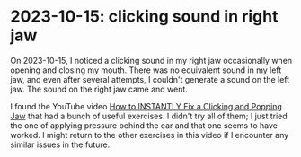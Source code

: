 # 2023-10-15: clicking sound in right jaw

On 2023-10-15, I noticed a clicking sound in my right jaw occasionally
when opening and closing my mouth. There was no equivalent sound in my
left jaw, and even after several attempts, I couldn't generate a sound
on the left jaw. The sound on the right jaw came and went.

I found the YouTube video [How to INSTANTLY Fix a Clicking and Popping
Jaw](https://www.youtube.com/watch?v=I5h0c7pZJzE) that had a bunch of
useful exercises. I didn't try all of them; I just tried the one of
applying pressure behind the ear and that one seems to have worked. I
might return to the other exercises in this video if I encounter any
similar issues in the future.
